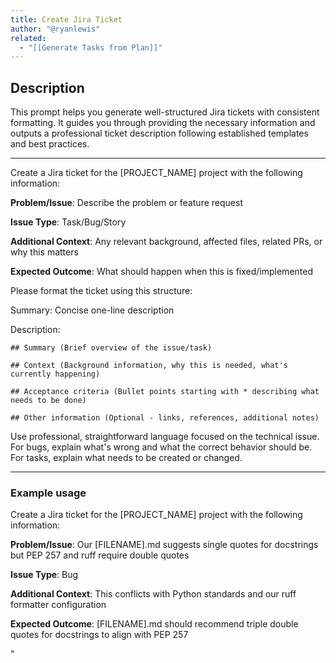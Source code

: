 ```yaml
---
title: Create Jira Ticket
author: "@ryanlewis"
related:
  - "[[Generate Tasks from Plan]]"
---
```


## Description

This prompt helps you generate well-structured Jira tickets with consistent formatting. It guides you through providing the necessary information and outputs a professional ticket description following established templates and best practices.

---

<div class="prompt-content">

Create a Jira ticket for the [PROJECT_NAME] project with the following information:

**Problem/Issue**: 
Describe the problem or feature request

**Issue Type**:
Task/Bug/Story

**Additional Context**: 
Any relevant background, affected files, related PRs, or why this matters

**Expected Outcome**:
What should happen when this is fixed/implemented

Please format the ticket using this structure:

Summary: Concise one-line description

Description:
```
## Summary (Brief overview of the issue/task)

## Context (Background information, why this is needed, what's currently happening)

## Acceptance criteria (Bullet points starting with * describing what needs to be done)

## Other information (Optional - links, references, additional notes)    
```

Use professional, straightforward language focused on the technical issue. For bugs, explain what's wrong and what the correct behavior should be. For tasks, explain what needs to be created or changed.

---

### Example usage

Create a Jira ticket for the [PROJECT_NAME] project with the following information:

**Problem/Issue**: 
Our [FILENAME].md suggests single quotes for docstrings but PEP 257 and ruff require double quotes

**Issue Type**: 
Bug

**Additional Context**: 
This conflicts with Python standards and our ruff formatter configuration

**Expected Outcome**: 
[FILENAME].md should recommend triple double quotes for docstrings to align with PEP 257

</div>"